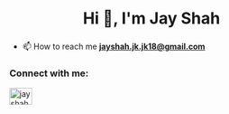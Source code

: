 <h1 align="center">Hi 👋, I'm Jay Shah</h1>
<h3 align="center"></h3>

- 📫 How to reach me **jayshah.jk.jk18@gmail.com**

<h3 align="left">Connect with me:</h3>
<p align="left">
<a href="https://linkedin.com/in/jayshah018/" target="blank"><img align="center" src="https://raw.githubusercontent.com/rahuldkjain/github-profile-readme-generator/master/src/images/icons/Social/linked-in-alt.svg" alt="jayshah018/" height="30" width="40" /></a>
</p>

